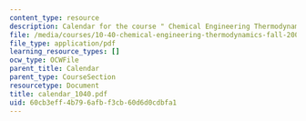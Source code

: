 ```yaml
---
content_type: resource
description: Calendar for the course " Chemical Engineering Thermodynamics".
file: /media/courses/10-40-chemical-engineering-thermodynamics-fall-2003/60cb3eff4b796afbf3cb60d6d0cdbfa1_calendar_1040.pdf
file_type: application/pdf
learning_resource_types: []
ocw_type: OCWFile
parent_title: Calendar
parent_type: CourseSection
resourcetype: Document
title: calendar_1040.pdf
uid: 60cb3eff-4b79-6afb-f3cb-60d6d0cdbfa1
---
```

